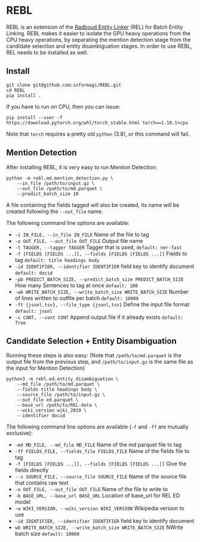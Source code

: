 # REBL

REBL is an extension of the [Radboud Entity Linker](https://github.com/informagi/REL) (REL) for Batch Entity Linking.
REBL makes it easier to isolate the GPU heavy operations from the CPU heavy operations, by separating the mention detection stage from the candidate selection and entity disambiguation stages.
In order to use REBL, REL needs to be installed as well. 

## Install
    git clone git@github.com:informagi/REBL.git
    cd REBL
    pip install .
If you have to run on CPU, then you can issue:

    pip install --user -f https://download.pytorch.org/whl/torch_stable.html torch==1.10.1+cpu

Note that `torch` requires a pretty old `python` (3.8), or this command will fail.

## Mention Detection

After installing REBL, it is very easy to run Mention Detection:

    python -m rebl.md.mention_detection.py \
        --in_file /path/to/input.gz \
        --out_file /path/to/md.parquet \
        --predict_batch_size 10

A file containing the fields tagged will also be created, its name will be created following the `--out_file` name.

The following command line options are available:

* `-i IN_FILE, --in_file IN_FILE` Name of the file to tag
* `-o OUT_FILE, --out_file OUT_FILE` Output file name
* `-t TAGGER, --tagger TAGGER` Tagger that is used, `default: ner-fast`
*  `-f [FIELDS [FIELDS ...]], --fields [FIELDS [FIELDS ...]]` Fields to tag `default: title headings body`
*  `-id IDENTIFIER, --identifier IDENTIFIER` field key to identify document `default: docid`
*  `-pb PREDICT_BATCH_SIZE, --predict_batch_size PREDICT_BATCH_SIZE` How many Sentences to tag at once `default: 100`
*  `-wb WRITE_BATCH_SIZE, --write_batch_size WRITE_BATCH_SIZE` Number of lines written to outfile per batch `default: 10000`
*  `-ft {jsonl,tsv}, --file_type {jsonl,tsv}` Define the input file format `default: jsonl`
*  `-c CONT, --cont CONT`  Append output file if it already exists `default: True`

## Candidate Selection + Entity Disambiguation

Running these steps is also easy: (Note that `/path/to/md.parquet` is the output file from the previous step, and `/path/to/input.gz` is the same file as the input for Mention Detection)

    python3 -m rebl.ed.entity_disambiguation \
        --md_file /path/to/md.parquet \
        --fields title headings body \
        --source_file /path/to/input.gz \
        --out_file ed.parquet \
        --base_url /path/to/REL-data \
        --wiki_version wiki_2019 \
        --identifier docid

The following command line options are available (`-f` and `-ff` are mutually exclusive):

* `-md MD_FILE, --md_file MD_FILE` Name of the md parquet file to tag
* `-ff FIELDS_FILE, --fields_file FIELDS_FILE` Name of the fields file to tag
* `-f [FIELDS [FIELDS ...]], --fields [FIELDS [FIELDS ...]]` Give the fields directly
* `--s SOURCE_FILE, --source_file SOURCE_FILE` Name of the source file that contains raw text
* `-o OUT_FILE, --out_file OUT_FILE`  Name of the file to write to
* `-b BASE_URL, --base_url BASE_URL` Location of base_url for REL ED model
* `-w WIKI_VERSION, --wiki_version WIKI_VERSION` Wikipedia version to use
* `-id IDENTIFIER, --identifier IDENTIFIER` field key to identify document
* `wb WRITE_BATCH_SIZE, --write_batch_size WRITE_BATCH_SIZE` NWrite batch size `default: 10000`

